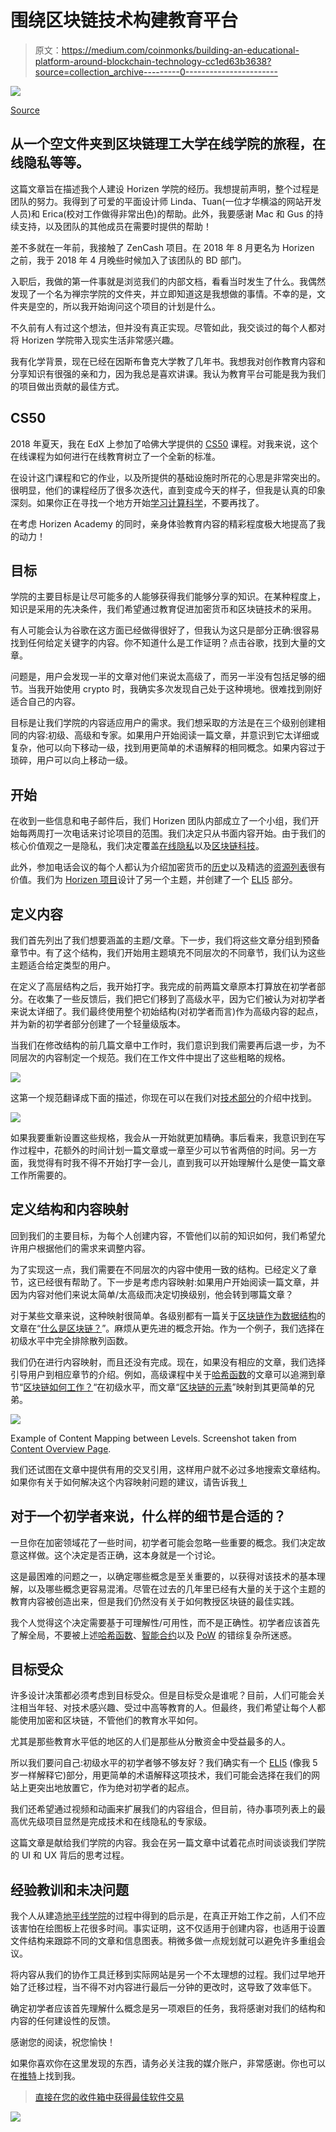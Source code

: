 # 围绕区块链技术构建教育平台

> 原文：<https://medium.com/coinmonks/building-an-educational-platform-around-blockchain-technology-cc1ed63b3638?source=collection_archive---------0----------------------->

![](img/94cfb7b8f636d5e11992184fae3c03f2.png)

[Source](https://www.pexels.com/photo/auditorium-benches-chairs-class-207691/)

## 从一个空文件夹到区块链理工大学在线学院的旅程，在线隐私等等。

这篇文章旨在描述我个人建设 Horizen 学院的经历。我想提前声明，整个过程是团队的努力。我得到了可爱的平面设计师 Linda、Tuan(一位才华横溢的网站开发人员)和 Erica(校对工作做得非常出色)的帮助。此外，我要感谢 Mac 和 Gus 的持续支持，以及团队的其他成员在需要时提供的帮助！

差不多就在一年前，我接触了 ZenCash 项目。在 2018 年 8 月更名为 Horizen 之前，我于 2018 年 4 月晚些时候加入了该团队的 BD 部门。

入职后，我做的第一件事就是浏览我们的内部文档，看看当时发生了什么。我偶然发现了一个名为禅宗学院的文件夹，并立即知道这是我想做的事情。不幸的是，文件夹是空的，所以我开始询问这个项目的计划是什么。

不久前有人有过这个想法，但并没有真正实现。尽管如此，我交谈过的每个人都对将 Horizen 学院带入现实生活非常感兴趣。

我有化学背景，现在已经在因斯布鲁克大学教了几年书。我想我对创作教育内容和分享知识有很强的亲和力，因为我总是喜欢讲课。我认为教育平台可能是我为我们的项目做出贡献的最佳方式。

## **CS50**

2018 年夏天，我在 EdX 上参加了哈佛大学提供的 [CS50](https://www.edx.org/course/cs50s-introduction-computer-science-harvardx-cs50x) 课程。对我来说，这个在线课程为如何进行在线教育树立了一个全新的标准。

在设计这门课程和它的作业，以及所提供的基础设施时所花的心思是非常突出的。很明显，他们的课程经历了很多次迭代，直到变成今天的样子，但我是认真的印象深刻。如果你正在寻找一个地方开始[学习计算科学](https://www.edx.org/course/cs50s-introduction-computer-science-harvardx-cs50x)，不要再找了。

在考虑 Horizen Academy 的同时，亲身体验教育内容的精彩程度极大地提高了我的动力！

## **目标**

学院的主要目标是让尽可能多的人能够获得我们能够分享的知识。在某种程度上，知识是采用的先决条件，我们希望通过教育促进加密货币和区块链技术的采用。

有人可能会认为谷歌在这方面已经做得很好了，但我认为这只是部分正确:很容易找到任何给定关键字的内容。你不知道什么是工作证明？点击谷歌，找到大量的文章。

问题是，用户会发现一半的文章对他们来说太高级了，而另一半没有包括足够的细节。当我开始使用 crypto 时，我确实多次发现自己处于这种境地。很难找到刚好适合自己的内容。

目标是让我们学院的内容适应用户的需求。我们想采取的方法是在三个级别创建相同的内容:初级、高级和专家。如果用户开始阅读一篇文章，并意识到它太详细或复杂，他可以向下移动一级，找到用更简单的术语解释的相同概念。如果内容过于琐碎，用户可以向上移动一级。

## **开始**

在收到一些信息和电子邮件后，我们 Horizen 团队内部成立了一个小组，我们开始每两周打一次电话来讨论项目的范围。我们决定只从书面内容开始。由于我们的核心价值观之一是隐私，我们决定覆盖[在线隐私](https://academy.horizen.global/privacy/)以及[区块链科技](https://academy.horizen.global/technology/)。

此外，参加电话会议的每个人都认为介绍加密货币的[历史](https://academy.horizen.global/history/)以及精选的[资源列表](https://academy.horizen.global/resources/)很有价值。我们为 [Horizen 项目](https://academy.horizen.global/horizen/)设计了另一个主题，并创建了一个 [ELI5](https://academy.horizen.global/eli5/) 部分。

## **定义内容**

我们首先列出了我们想要涵盖的主题/文章。下一步，我们将这些文章分组到预备章节中。有了这个结构，我们开始用主题填充不同层次的不同章节，我们认为这些主题适合给定类型的用户。

在定义了高层结构之后，我开始打字。我完成的前两篇文章原本打算放在初学者部分。在收集了一些反馈后，我们把它们移到了高级水平，因为它们被认为对初学者来说太详细了。我们最终使用整个初始结构(对初学者而言)作为高级内容的起点，并为新的初学者部分创建了一个轻量级版本。

当我们在修改结构的前几篇文章中工作时，我们意识到我们需要再后退一步，为不同层次的内容制定一个规范。我们在工作文件中提出了这些粗略的规格。

![](img/f67148faf3de016ba8e3782a7d56ed73.png)

这第一个规范翻译成下面的描述，你现在可以在我们对[技术部分](https://academy.horizen.global/technology/)的介绍中找到。

![](img/5b6ead10a143f050a2094c6808768952.png)

如果我要重新设置这些规格，我会从一开始就更加精确。事后看来，我意识到在写作过程中，花额外的时间计划一篇文章或一章至少可以节省两倍的时间。另一方面，我觉得有时我不得不开始打字一会儿，直到我可以开始理解什么是使一篇文章工作所需要的。

## 定义结构和内容映射

回到我们的主要目标，为每个人创建内容，不管他们以前的知识如何，我们希望允许用户根据他们的需求来调整内容。

为了实现这一点，我们需要在不同层次的内容中使用一致的结构。已经定义了章节，这已经很有帮助了。下一步是考虑内容映射:如果用户开始阅读一篇文章，并因为内容对他们来说太简单/太高级而决定切换级别，他会转到哪篇文章？

对于某些文章来说，这种映射很简单。各级别都有一篇关于[区块链作为数据结构](https://academy.horizen.global/technology/beginner/blockchain-as-a-data-structure/)的文章在“[什么是区块链？](https://academy.horizen.global/technology/beginner/what-is-a-blockchain/)”。麻烦从更先进的概念开始。作为一个例子，我们选择在初级水平中完全排除散列函数。

我们仍在进行内容映射，而且还没有完成。现在，如果没有相应的文章，我们选择引导用户到相应章节的介绍。例如，高级课程中关于[哈希函数](https://academy.horizen.global/technology/advanced/hash-functions/)的文章可以追溯到章节“[区块链如何工作？](https://academy.horizen.global/technology/beginner/how-does-a-blockchain-work/)“在初级水平，而文章“[区块链的元素](https://academy.horizen.global/technology/advanced/the-elements-of-a-blockchain/)”映射到其更简单的兄弟。

![](img/53f5145b98052897196d8fd37435843b.png)

Example of Content Mapping between Levels. Screenshot taken from [Content Overview Page](https://academy.horizen.global/content-overview/).

我们还试图在文章中提供有用的交叉引用，这样用户就不必过多地搜索文章结构。如果你有关于如何解决这个内容映射问题的建议，请告诉我[！](mailto:jonas@horizen.global)

## 对于一个初学者来说，什么样的细节是合适的？

一旦你在加密领域花了一些时间，初学者可能会忽略一些重要的概念。我们决定故意这样做。这个决定是否正确，这本身就是一个讨论。

这是最困难的问题之一，以确定哪些概念是至关重要的，以获得对该技术的基本理解，以及哪些概念更容易混淆。尽管在过去的几年里已经有大量的关于这个主题的教育内容被创造出来，但是我们仍然没有关于如何教授区块链的最佳实践。

我个人觉得这个决定需要基于可理解性/可用性，而不是正确性。初学者应该首先了解全局，不要被上述[哈希函数](https://academy.horizen.global/technology/advanced/hash-functions/)、[智能合约](https://academy.horizen.global/technology/advanced/guaranteed-execution-with-smart-contracts/)以及 [PoW](https://academy.horizen.global/technology/advanced/consensus-mechanisms/) 的错综复杂所迷惑。

## 目标受众

许多设计决策都必须考虑到目标受众。但是目标受众是谁呢？目前，人们可能会关注相当年轻、对技术感兴趣、受过中高等教育的人。但最终，我们希望让每个人都能使用加密和区块链，不管他们的教育水平如何。

尤其是那些教育水平低的地区的人们是那些从分散资金中受益最多的人。

所以我们要问自己:初级水平的初学者够不够友好？我们确实有一个 [ELI5](https://academy.horizen.global/eli5/) (像我 5 岁一样解释它)部分，用更简单的术语解释这项技术，我们可能会选择在我们的网站上更突出地放置它，作为绝对初学者的起点。

我们还希望通过视频和动画来扩展我们的内容组合，但目前，待办事项列表上的最高优先级项目显然是完成技术和在线隐私的专家级。

这篇文章是献给我们学院的内容。我会在另一篇文章中试着花点时间谈谈我们学院的 UI 和 UX 背后的思考过程。

## 经验教训和未决问题

我个人从建造[地平线学院](https://academy.horizen.global/)的过程中得到的启示是，在真正开始工作之前，人们不应该害怕在绘图板上花很多时间。事实证明，这不仅适用于创建内容，也适用于设置文件结构来跟踪不同的文章和信息图表。稍微多做一点规划就可以避免许多重组会议。

将内容从我们的协作工具迁移到实际网站是另一个不太理想的过程。我们过早地开始了迁移过程，当不得不对内容进行最后一分钟的更改时，这导致了效率低下。

确定初学者应该首先理解什么概念是另一项艰巨的任务，我将感谢对我们的结构和内容的任何建设性的反馈。

感谢您的阅读，祝您愉快！

如果你喜欢你在这里发现的东西，请务必关注我的媒介账户，非常感谢。你也可以在[推特](https://twitter.com/SLebur)上找到我。

> [直接在您的收件箱中获得最佳软件交易](https://coincodecap.com/?utm_source=coinmonks)

[![](img/7c0b3dfdcbfea594cc0ae7d4f9bf6fcb.png)](https://coincodecap.com/?utm_source=coinmonks)